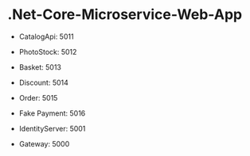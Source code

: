 # .Net-Core-Microservice-Web-App

* CatalogApi: 5011
* PhotoStock: 5012
* Basket: 5013
* Discount: 5014
* Order: 5015
* Fake Payment: 5016
  
* IdentityServer: 5001
* Gateway: 5000
